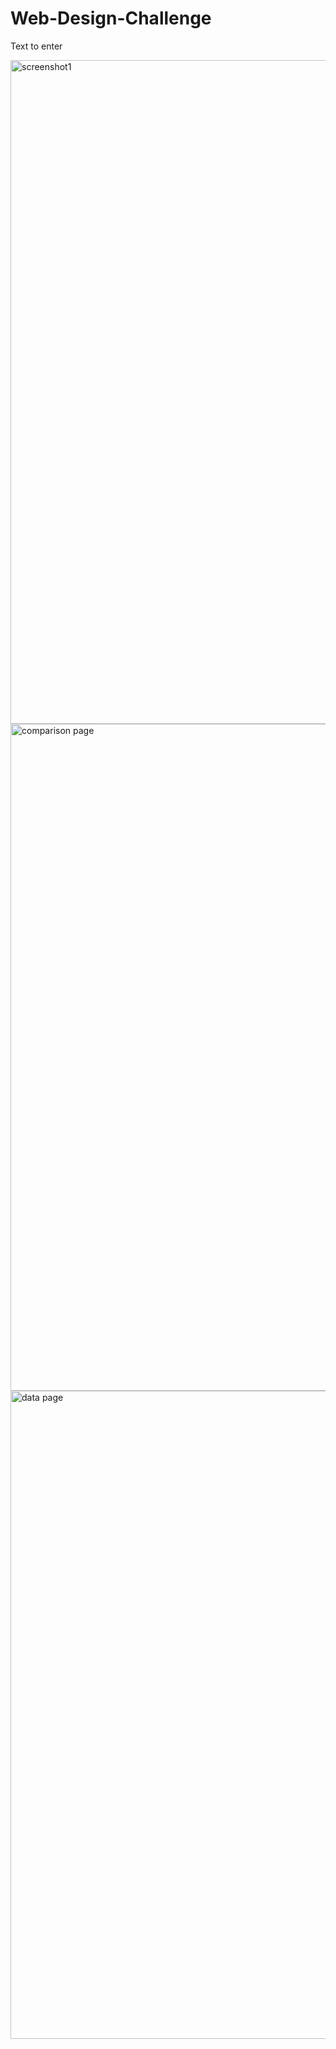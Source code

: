 # Web-Design-Challenge

Text to enter

<img width="1062" alt="screenshot1" src="https://user-images.githubusercontent.com/57542250/84825788-d505a300-afd6-11ea-8adf-f3f7caffd463.PNG">

<img width="1067" alt="comparison page" src="https://user-images.githubusercontent.com/57542250/84825808-dc2cb100-afd6-11ea-84de-faa2f1dcca3a.PNG">


<img width="1037" alt="data page" src="https://user-images.githubusercontent.com/57542250/84825822-e0f16500-afd6-11ea-99ff-bd2f2a6642f0.PNG">
